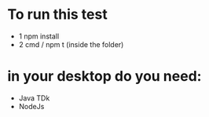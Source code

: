 # To run this test
* 1 npm install
* 2 cmd / npm t (inside the folder)


# in your desktop do you need:
* Java TDk
* NodeJs
